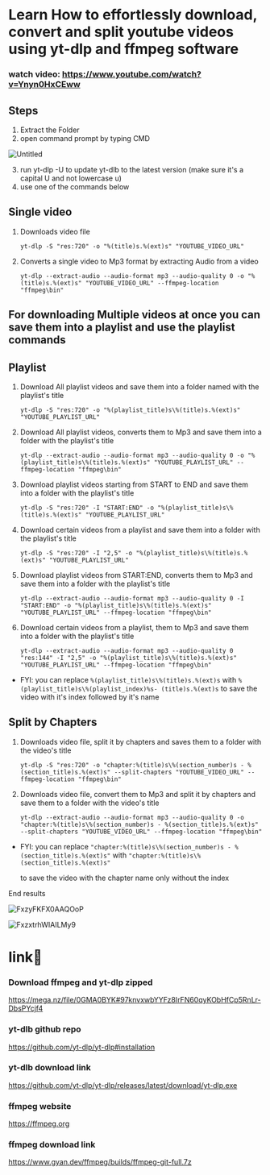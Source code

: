 # Learn How to effortlessly download, convert and split youtube videos using yt-dlp and ffmpeg software
### watch video:  https://www.youtube.com/watch?v=Ynyn0HxCEww

## Steps
1. Extract the Folder
2. open command prompt by typing CMD

![Untitled](https://github.com/ahmadghoniem/yt-dlp-guide/assets/60299751/5bbbe872-4627-4bc9-8a30-5c5e713b57f1)

3. run yt-dlp -U to update yt-dlb to the latest version (make sure it's a capital U and not lowercase u)
4. use one of the commands below 

## Single video

1. Downloads video file

   `yt-dlp -S "res:720" -o "%(title)s.%(ext)s" "YOUTUBE_VIDEO_URL"`

2. Converts a single video to Mp3 format by extracting Audio from a video

   `yt-dlp --extract-audio --audio-format mp3 --audio-quality 0 -o "%(title)s.%(ext)s" "YOUTUBE_VIDEO_URL" --ffmpeg-location "ffmpeg\bin"`

## For downloading Multiple videos at once you can save them into a playlist and use the playlist commands

## Playlist

1. Download All playlist videos and save them into a folder named with the playlist's title

   `yt-dlp -S "res:720" -o "%(playlist_title)s\%(title)s.%(ext)s" "YOUTUBE_PLAYLIST_URL"`

2. Download All playlist videos, converts them to Mp3 and save them into a folder with the playlist's title

   `yt-dlp --extract-audio --audio-format mp3 --audio-quality 0 -o "%(playlist_title)s\%(title)s.%(ext)s" "YOUTUBE_PLAYLIST_URL" --ffmpeg-location "ffmpeg\bin"`

3. Download playlist videos starting from START to END and save them into a folder with the playlist's title

   `yt-dlp -S "res:720" -I "START:END" -o "%(playlist_title)s\%(title)s.%(ext)s" "YOUTUBE_PLAYLIST_URL"`

4. Download certain videos from a playlist and save them into a folder with the playlist's title

   `yt-dlp -S "res:720" -I "2,5" -o "%(playlist_title)s\%(title)s.%(ext)s" "YOUTUBE_PLAYLIST_URL"`

5. Download playlist videos from START:END, converts them to Mp3 and save them into a folder with the playlist's title

   `yt-dlp --extract-audio --audio-format mp3 --audio-quality 0 -I "START:END" -o "%(playlist_title)s\%(title)s.%(ext)s" "YOUTUBE_PLAYLIST_URL" --ffmpeg-location "ffmpeg\bin"`

6. Download certain videos from a playlist, them to Mp3 and save them into a folder with the playlist's title

   `yt-dlp --extract-audio --audio-format mp3 --audio-quality 0 "res:144" -I "2,5" -o "%(playlist_title)s\%(title)s.%(ext)s" "YOUTUBE_PLAYLIST_URL" --ffmpeg-location "ffmpeg\bin"`


- FYI: you can replace `%(playlist_title)s\%(title)s.%(ext)s` with `%(playlist_title)s\%(playlist_index)%s- (title)s.%(ext)s`
  to save the video with it's index followed by it's name

## Split by Chapters

1. Downloads video file, split it by chapters and saves them to a folder with the video's title

   `yt-dlp -S "res:720" -o "chapter:%(title)s\%(section_number)s - %(section_title)s.%(ext)s" --split-chapters "YOUTUBE_VIDEO_URL" --ffmpeg-location "ffmpeg\bin"`
2. Downloads video file, convert them to Mp3 and split it by chapters and save them to a folder with the video's title

   `yt-dlp --extract-audio --audio-format mp3 --audio-quality 0 -o "chapter:%(title)s\%(section_number)s - %(section_title)s.%(ext)s" --split-chapters "YOUTUBE_VIDEO_URL" --ffmpeg-location "ffmpeg\bin"`
- FYI: you can replace `"chapter:%(title)s\%(section_number)s - %(section_title)s.%(ext)s"` with `"chapter:%(title)s\%(section_title)s.%(ext)s"`

  to save the video with the chapter name only without the index

End results 
 
![FxzyFKFX0AAQOoP](https://github.com/ahmadghoniem/yt-dlp-guide/assets/60299751/6d6cf35d-db6e-4605-b951-dfaf6dc5b571)

![FxzxtrhWIAILMy9](https://github.com/ahmadghoniem/yt-dlp-guide/assets/60299751/6cea321a-d8a7-4a54-a1b6-050e0bf92eea)


# link🔗

### Download ffmpeg and yt-dlp zipped
https://mega.nz/file/0GMA0BYK#97knvxwbYYFz8IrFN60qyKObHfCp5RnLr-DbsPYcjf4

### yt-dlb github repo

https://github.com/yt-dlp/yt-dlp#installation

### yt-dlb download link

https://github.com/yt-dlp/yt-dlp/releases/latest/download/yt-dlp.exe

### ffmpeg website

https://ffmpeg.org

### ffmpeg download link

https://www.gyan.dev/ffmpeg/builds/ffmpeg-git-full.7z


